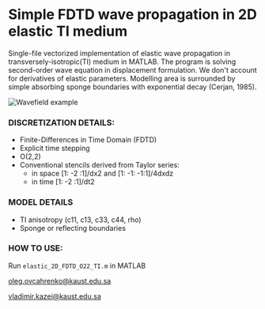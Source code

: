 # **Simple FDTD wave propagation in 2D elastic TI medium**

Single-file vectorized implementation of elastic wave propagation in transversely-isotropic(TI) medium in MATLAB. The program is solving second-order wave equation in displacement formulation. We don't account for derivatives of elastic parameters. Modelling area is surrounded by simple absorbing sponge boundaries with exponential decay (Cerjan, 1985). 

![Wavefield example](doc/snap.jpg)

### **DISCRETIZATION DETAILS**:
* Finite-Differences in Time Domain (FDTD)
* Explicit time stepping
* O(2,2)
* Conventional stencils derived from Taylor series: 
    * in space [1: -2 :1]/dx2 and [1: -1: -1:1]/4dxdz
    * in time [1: -2 :1]/dt2

### **MODEL DETAILS**
* TI anisotropy (c11, c13, c33, c44, rho)
* Sponge or reflecting boundaries

### **HOW TO USE**: 
Run `elastic_2D_FDTD_O22_TI.m` in MATLAB

oleg.ovcahrenko@kaust.edu.sa

vladimir.kazei@kaust.edu.sa